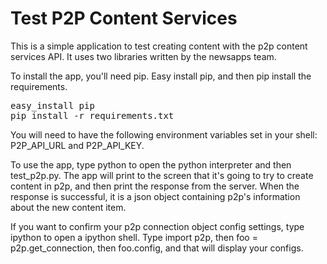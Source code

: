 <h1>Test P2P Content Services</h1>

<p>
This is a simple application to test creating content with the p2p content services API. It uses two libraries written by the newsapps team.
</p> 

<p>
To install the app, you'll need pip. Easy install pip, and then pip install the requirements.
</p>

<pre>
easy_install pip
pip install -r requirements.txt
</pre>

You will need to have the following environment variables set in your shell:
P2P_API_URL and P2P_API_KEY.

To use the app, type python to open the python interpreter and then test_p2p.py. The app will print to the screen that it's going to try to create content in p2p, and then print the response from the server. When the response is successful, it is a json object containing p2p's information about the new content item.

If you want to confirm your p2p connection object config settings, type ipython to open a ipython shell. Type import p2p, then foo = p2p.get_connection, then foo.config, and that will display your configs.